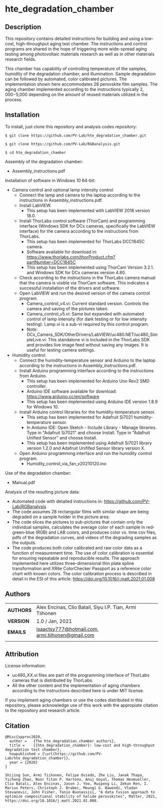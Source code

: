 hte_degradation_chamber
===========

## Description

This repository contains detailed instructions for building and using a low-cost, high-throughput aging test chamber. The instructions and control programs are shared in the hope of triggering more wide-spread aging testing among photovoltaic materials research as well as in other materials research fields.

This chamber has capability of controlling temperature of the samples, humidity of the degradation chamber, and illumination. Sample degradation can be followed by automated, color calibrated pictures. The implementation shown here accommodates 28 perovskite film samples. The aging chamber implemented according to the instructions typically $2,000-$5,000 depending on the amount of reused materials utilized in the process.

## Installation

To install, just clone this repository and analysis codes repository:

`$ git clone https://github.com/PV-Lab/hte_degradation_chamber.git`

`$ git clone https://github.com/PV-Lab/RGBanalysis.git`

`$ cd hte_degradation_chamber`

Assembly of the degradation chamber:

- Assembly_instructions.pdf

Installation of software in Windows 10 64-bit:

- Camera control and optional lamp intensity control
  - Connect the lamp and camera to the laptop according to the instructions in Assembly_instructions.pdf.
  - Install LabVIEW.
    - This setup has been implemented with LabVIEW 2018 version 18.0.
  - Install ThorLabs control software (ThorCam) and programming interface (Windows SDK for DCx cameras, specifically the LabVIEW interface) for the camera according to the instructions from ThorLabs.
    - This setup has been implemented for ThorLabs DCC1645C camera.
    - Software available for download in: https://www.thorlabs.com/thorProduct.cfm?partNumber=DCC1645C
    - This setup has been implemented using ThorCam Version 3.2.1. and Windows SDK for DCx cameras version 4.80.
  - Check according to the instructions in the ThorLabs camera manual that the camera is visible via ThorCam software. This indicates a successful installation of the drivers and software.
  - Open LabVIEW and run the desired version of the camera control program.
    - Camera_control_v4.vi: Current standard version. Controls the camera and saving of the pictures taken.
    - Camera_control_v5.vi: Same but expanded with automated control of lamp intensity (for dark testing or for low intensity testing). Lamp.vi is a sub-vi required by this control program.
    - Note: DCx_Camera_SDK/OtherDrivers/LabVIEW/uc480.NET/uc480_SimpleLive.vi: This standalone vi is included in the ThorLabs SDK and provides live image feed without saving any images. It is useful for testing camera settings.
- Humidity control
  - Connect the humidity-temperature sensor and Arduino to the laptop according to the instructions in Assembly_instructions.pdf.
  - Install Arduino programming interface according to the instructions from Arduino.
    - This setup has been implemented for Arduino Uno Rev2 SMD controller.
    - Arduino IDE software available for download: https://www.arduino.cc/en/software
    - This setup has been implemented using Arduino IDE version 1.8.9 for Windows 10.
  - Install Arduino control libraries for the humidity-temperature sensor.
    - This setup has been implemented for Adafruit Si7021 humidity-temperature sensor.
    -  In Arduino IDE: Open Sketch - Include Library - Manage libraries. Type in "Adafruit Si7021" and choose Install. Type in "Adafruit Unified Sensor" and choose Install.
    -  This setup has been implemented using Adafruit Si7021 library version 1.2.0 and Adafruit Unififed Sensor library version X.
  - Open Arduino programming interface and run the humidity control program.
    - Humidity_control_via_fan_v20210120.ino

Use of the degradation chamber:

- Manual.pdf

Analysis of the resulting picture data:

- Automated code with detailed instructions in: https://github.com/PV-Lab/RGBanalysis
- The code assumes 28 rectangular films with similar shape are being degraded on a sample holder in the picture area.
- The code slices the pictures to sub-pictures that contain only the individual samples, calculates the average color of each sample in red-green-blue (RGB) and LAB colors, and produces color vs. time csv files, pdfs of the degradation curves, and videos of the degrading samples as the outputs.
- The code produces both color calibrated and raw color data as a function of measurement time. The use of color calibration is essential for ensuring repeatable and reproducible results. The approach implemented here utilizes three-dimensional thin plate spline transformation and XRite ColorChecker Passport as a reference color chart with known colors. The color calibration process is described in detail in the ESI of this article: https://doi.org/10.1016/j.matt.2021.01.008

## Authors
||                    |
| ------------- | ------------------------------ |
| **AUTHORS**      | Alex Encinas, Clio Batali, Siyu I.P. Tian, Armi Tiihonen | 
| **VERSION**      | 1.0 / Jan, 2021     | 
| **EMAILS**      | isaactsy777@hotmail.com, armi.tiihonen@gmail.com | 
||                    |

## Attribution

License information:
- uc480_XX.vi files are part of the programming interface of ThorLabs cameras that is distributed by ThorLabs.
- All the other content and the implementation of aging chambers according to the instructions described here is under MIT license.

If you implement aging chambers or use the codes distributed in this repository, please acknowledge use of this work with the appropiate citation to the repository and research article.

## Citation

    @Misc{spproc2020,
      author =   {The hte_degradation_chamber authors},
      title =    {{hte_degradation_chamber}: low-cost and high-throughput degradation test chamber},
      howpublished = {\url{https://github.com/PV-Lab/hte_degradation_chamber}},
      year = {2020}
    }
    
    Shijing Sun, Armi Tiihonen, Felipe Oviedo, Zhe Liu, Janak Thapa, Yicheng Zhao, Noor Titan P. Hartono, Anuj Goyal, Thomas Heumueller, Clio Batali, Alex Encinas, Jason J. Yoo, Ruipeng Li, Zekun Ren, I. Marius Peters, Christoph J. Brabec, Moungi G. Bawendi, Vladan Stevanovic, John Fisher, Tonio Buonassisi, "A data fusion approach to optimize compositional stability of halide perovskites", Matter, 2021, https://doi.org/10.1016/j.matt.2021.01.008.

